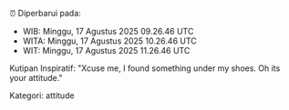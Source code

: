 ⏰ Diperbarui pada:
- WIB: Minggu, 17 Agustus 2025 09.26.46 UTC
- WITA: Minggu, 17 Agustus 2025 10.26.46 UTC
- WIT: Minggu, 17 Agustus 2025 11.26.46 UTC

Kutipan Inspiratif:
"Xcuse me, I found something under my shoes. Oh its your attitude."


Kategori: attitude


